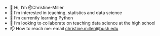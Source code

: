 - 👋 Hi, I’m @Christine-Miller
- 👀 I’m interested in teaching, statistics and data science 
- 🌱 I’m currently learning Python
- 💞️ I’m looking to collaborate on teaching data science at the high school 
- 📫 How to reach me: email christine.miller@bush.edu

<!---
Christine-Miller/Christine-Miller is a ✨ special ✨ repository because its `README.md` (this file) appears on your GitHub profile.
You can click the Preview link to take a look at your changes.
--->
